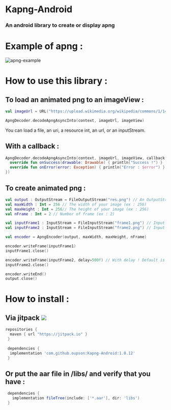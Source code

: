 # Kapng-Android 
### An android library to create or display apng

# Example of apng :

![apng-example](https://upload.wikimedia.org/wikipedia/commons/1/14/Animated_PNG_example_bouncing_beach_ball.png)

# How to use this library :

## To load an animated png to an imageView : 
```kotlin
val imageUrl = URL("https://upload.wikimedia.org/wikipedia/commons/1/14/Animated_PNG_example_bouncing_beach_ball.png")

ApngDecoder.decodeApngAsyncInto(context, imageUrl, imageView)
```

You can load a file, an uri, a resource int, an url, or an inputStream.

## With a callback :
```kotlin
ApngDecoder.decodeApngAsyncInto(context, imageUrl, imageView, callback = object : ApngDecoder.Callback {
  override fun onSuccess(drawable: Drawable) { println("Success !") }
  override fun onError(error: Exception) { println("Error : $error") }
})
```

## To create animated png :

```kotlin
val output : OutputStream = FileOutputStream("res.png") // An OutputStream (ex : a FileOutputStream)
val maxWidth : Int = 256 // The width of your image (ex : 256)
val maxHeight : Int = 256// The height of your image (ex : 256)
val nFrame : Int = 2 // Number of frame (ex : 2)

val inputFrame1 : InputStream = FileInputStream("frame1.png") // Input stream of your frame 1 (ex : a FileInputStream)
val inputFrame2 : InputStream = FileInputStream("frame2.png") // Input stream of your frame 2 (ex : a FileInputStream)

val encoder = ApngEncoder(output, maxWidth, maxHeight, nFrame)

encoder.writeFrame(inputFrame1)
inputFrame1.close()

encoder.writeFrame(inputFrame2, delay=500f) // With delay ! Default is 1000ms
inputFrame2.close()

encoder.writeEnd()
output.close()
```

# How to install :
## Via jitpack   [![](https://jitpack.io/v/oupson/Kapng-Android.svg)](https://jitpack.io/#oupson/Kapng-Android)
```gradle
repositories {
  maven { url "https://jitpack.io" }
 }
 
 dependencies {
  implementation 'com.github.oupson:Kapng-Android:1.0.12'
 }
 ```
 
 ## Or put the aar file in /libs/ and verify that you have :
 ```gradle
  dependencies {
    implementation fileTree(include: ['*.aar'], dir: 'libs')
  }
